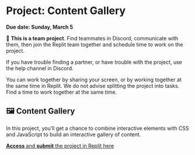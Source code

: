 # Project: Content Gallery

<!-- COURSE START TODO: Adjust Due Date -->
**Due date: Sunday, March 5**

<aside>

👥 **This is a team project**. Find teammates in Discord, communicate with them,
then join the Replit team together and schedule time to work on the project.

If you have trouble finding a partner, or have trouble with the project, use the
help channel in Discord.

You can work together by sharing your screen, or by working together at the same time in Replit. We do not advise splitting the project into tasks. Find a time to work together at the same time.

</aside>

## 🖼️ Content Gallery

In this project, you’ll get a chance to combine interactive elements with CSS and JavaScript to build an interactive gallery of content.

[**Access** and **submit** the project in Replit here](https://replit.com/team/tk8-web-foundations/Content-Gallery)